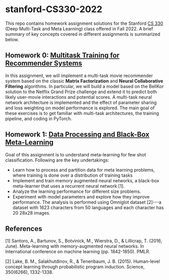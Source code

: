 # stanford-CS330-2022
This repo contains homework assignment solutions for the Stanford [CS 330](https://cs330.stanford.edu/) 
(Deep Multi-Task and Meta Learning) class offered in Fall 2022.  A brief summary of key concepts covered in different 
assignments is summarized below.

## Homework 0: [Multitask Training for Recommender Systems](hw0/hw0_solutions.pdf)
In this assignment, we will implement a multi-task movie recommender system based on the classic **Matrix Factorization**
and **Neural Collaborative Filtering** algorithms.
In particular, we will build a model based on the BellKor solution to the Netflix Grand Prize challenge and extend it 
to predict both likely user-movie interactions and potential scores. A multi-task neural network architecture is 
implemented and the effect of parameter sharing and loss weighting on model performance is explored.
The main goal of these exercises is to get familiar with multi-task architectures,
the training pipeline, and coding in PyTorch.

## Homework 1: [Data Processing and Black-Box Meta-Learning](hw1/hw1_solutions.pdf)
Goal of this assignment is to understand meta-learning for few shot classification. Following are the key undertakings:
- Learn how to process and partition data for meta learning problems, where training is done over a distribution of training tasks 
- Implement and train memory augmented neural networks, a black-box meta-learner that uses a recurrent neural network [1].
- Analyze the learning performance for different size problems.
- Experiment with model parameters and explore how they improve performance.
The analysis is performed using Omniglot dataset [2]---a dataset with 1623 characters from 50 languages and each character
has 20 28x28 images.

## References
[1] Santoro, A., Bartunov, S., Botvinick, M., Wierstra, D., & Lillicrap, T. (2016, June). Meta-learning with memory-augmented neural networks. In International conference on machine learning (pp. 1842-1850). PMLR.

[2] Lake, B. M., Salakhutdinov, R., & Tenenbaum, J. B. (2015). Human-level concept learning through probabilistic program induction. Science, 350(6266), 1332-1338.